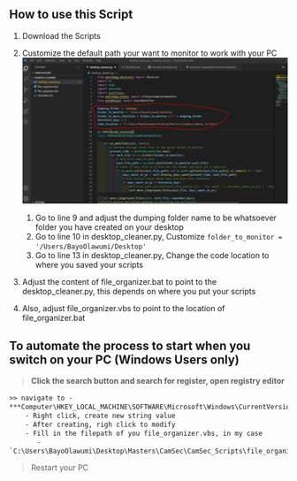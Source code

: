 ## How to use this Script

1. Download the Scripts
2. Customize the default path your want to monitor to work with your PC
    ![!](/imgs/customize.PNG)
    1. Go to line 9 and adjust the dumping folder name to be whatsoever folder you have created on your desktop
    2. Go to line 10 in desktop_cleaner.py, Customize `folder_to_monitor = '/Users/BayoOlawumi/Desktop'`
    3. Go to line 13 in desktop_cleaner.py, Change the code location to where you saved your scripts

3. Adjust the content of file_organizer.bat to point to the desktop_cleaner.py, this depends on where you put your scripts
4. Also, adjust file_organizer.vbs to point to the location of file_organizer.bat

##  To automate the process to start when you switch on your PC (Windows Users only)

 > **Click the search button and search for register, open registry editor**
 >
    >> navigate to - ***Computer\HKEY_LOCAL_MACHINE\SOFTWARE\Microsoft\Windows\CurrentVersion\Run***
        - Right click, create new string value
        - After creating, righ click to modify
        - Fill in the filepath of you file_organizer.vbs, in my case
           - `C:\Users\BayoOlawumi\Desktop\Masters\CamSec\CamSec_Scripts\file_organizer.vbs`

> Restart your PC